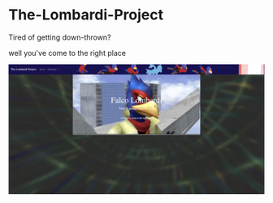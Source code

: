 # The-Lombardi-Project

Tired of getting down-thrown?

well you've come to the right place

![screeshot](./assets/images/screenshot.png)
